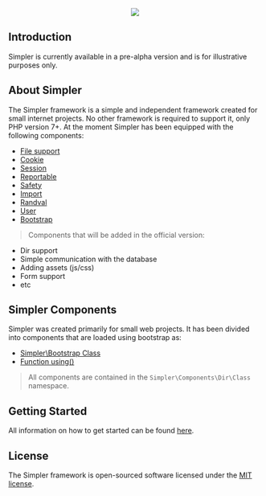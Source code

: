 <p align="center"><img src="https://i.imgur.com/PwAmfWm.png"></img></p>

## Introduction

Simpler is currently available in a pre-alpha version and is for illustrative purposes only.

## About Simpler

The Simpler framework is a simple and independent framework created for small internet projects. No other framework is required to support it, only PHP version 7+. At the moment Simpler has been equipped with the following components:

- [File support](https://github.com/sopskirk/simpler/wiki/Facdes-Components#File)
- [Cookie](https://github.com/sopskirk/simpler/wiki/Http-Components#Cookie)
- [Session](https://github.com/sopskirk/simpler/wiki/Http-Components#Session)
- [Reportable](https://github.com/sopskirk/simpler/wiki/Reports-Components#Reportable)
- [Safety](https://github.com/sopskirk/simpler/wiki/Safety-Components)
- [Import](https://github.com/sopskirk/simpler/wiki/Import-Component)
- [Randval](https://github.com/sopskirk/simpler/wiki/Randval-Component)
- [User](https://github.com/sopskirk/simpler/wiki/User-Component)
- [Bootstrap](https://github.com/sopskirk/simpler/wiki/Bootstrap)

> Components that will be added in the official version:

- Dir support
- Simple communication with the database
- Adding assets (js/css)
- Form support
- etc

## Simpler Components

Simpler was created primarily for small web projects. It has been divided into components that are loaded using bootstrap as:
- [Simpler\Bootstrap Class](https://github.com/sopskirk/simpler/wiki/Bootstrap#class)
- [Function using()](https://github.com/sopskirk/simpler/wiki/Bootstrap#function)

> All components are contained in the `Simpler\Components\Dir\Class` namespace.


## Getting Started

All information on how to get started can be found [here](https://github.com/sopskirk/simpler/wiki/Introduction).

## License

The Simpler framework is open-sourced software licensed under the [MIT license](https://opensource.org/licenses/MIT).
